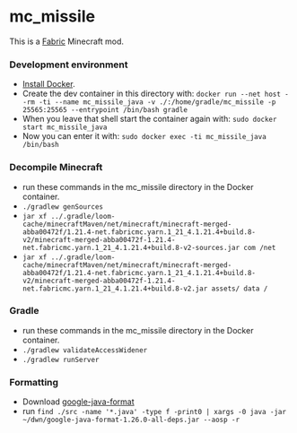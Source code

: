 # mc_missile
This is a [Fabric](https://wiki.fabricmc.net/start) Minecraft mod.

### Development environment
- [Install Docker](https://docs.docker.com/engine/install).
- Create the dev container in this directory with: `docker run --net host --rm -ti --name mc_missile_java -v ./:/home/gradle/mc_missile -p 25565:25565 --entrypoint /bin/bash gradle`
- When you leave that shell start the container again with: `sudo docker start mc_missile_java`
- Now you can enter it with: `sudo docker exec -ti mc_missile_java /bin/bash`

### Decompile Minecraft
- run these commands in the mc_missile directory in the Docker container.
- `./gradlew genSources`
- `jar xf ../.gradle/loom-cache/minecraftMaven/net/minecraft/minecraft-merged-abba00472f/1.21.4-net.fabricmc.yarn.1_21_4.1.21.4+build.8-v2/minecraft-merged-abba00472f-1.21.4-net.fabricmc.yarn.1_21_4.1.21.4+build.8-v2-sources.jar com /net`
- `jar xf ../.gradle/loom-cache/minecraftMaven/net/minecraft/minecraft-merged-abba00472f/1.21.4-net.fabricmc.yarn.1_21_4.1.21.4+build.8-v2/minecraft-merged-abba00472f-1.21.4-net.fabricmc.yarn.1_21_4.1.21.4+build.8-v2.jar assets/ data /`

### Gradle
- run these commands in the mc_missile directory in the Docker container.
- `./gradlew validateAccessWidener`
- `./gradlew runServer`

### Formatting
- Download [google-java-format](https://github.com/google/google-java-format/releases)
- run `find ./src -name '*.java' -type f -print0 | xargs -0 java -jar ~/dwn/google-java-format-1.26.0-all-deps.jar --aosp -r`
